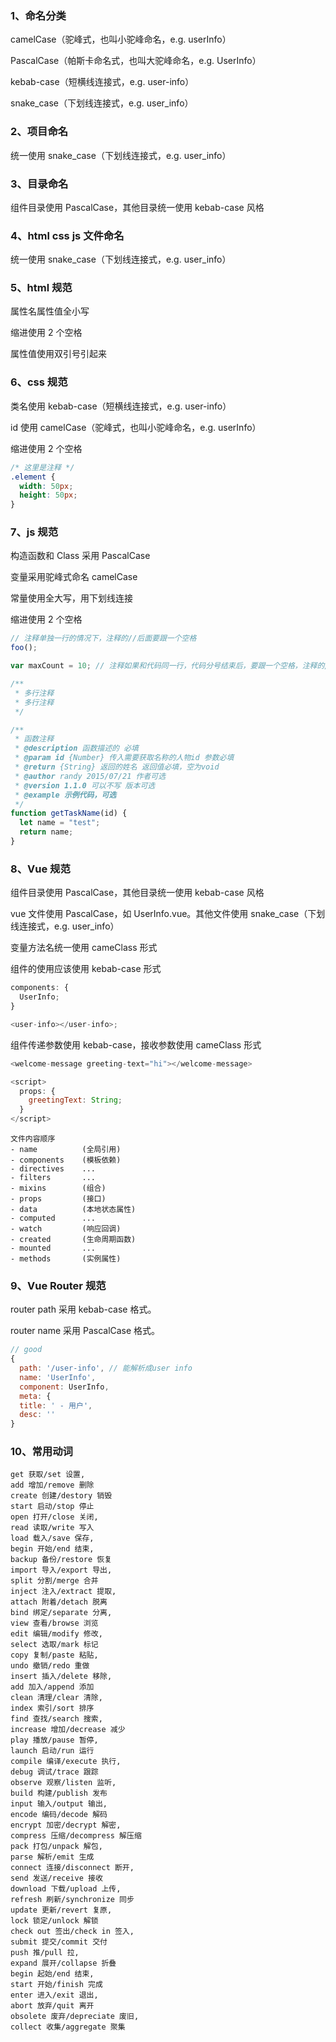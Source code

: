 ### 1、命名分类

camelCase（驼峰式，也叫小驼峰命名，e.g. userInfo）

PascalCase（帕斯卡命名式，也叫大驼峰命名，e.g. UserInfo）

kebab-case（短横线连接式，e.g. user-info）

snake_case（下划线连接式，e.g. user_info）

### 2、项目命名

统一使用 snake_case（下划线连接式，e.g. user_info）

### 3、目录命名

组件目录使用 PascalCase，其他目录统一使用 kebab-case 风格

### 4、html css js 文件命名

统一使用 snake_case（下划线连接式，e.g. user_info）

### 5、html 规范

属性名属性值全小写

缩进使用 2 个空格

属性值使用双引号引起来

### 6、css 规范

类名使用 kebab-case（短横线连接式，e.g. user-info）

id 使用 camelCase（驼峰式，也叫小驼峰命名，e.g. userInfo）

缩进使用 2 个空格

```css
/* 这里是注释 */
.element {
  width: 50px;
  height: 50px;
}
```

### 7、js 规范

构造函数和 Class 采用 PascalCase

变量采用驼峰式命名 camelCase

常量使用全大写，用下划线连接

缩进使用 2 个空格

```js
// 注释单独一行的情况下，注释的//后面要跟一个空格
foo();

var maxCount = 10; // 注释如果和代码同一行，代码分号结束后，要跟一个空格，注释的//后也要跟一个空格

/**
 * 多行注释
 * 多行注释
 */

/**
 * 函数注释
 * @description 函数描述的 必填
 * @param id {Number} 传入需要获取名称的人物id 参数必填
 * @return {String} 返回的姓名 返回值必填，空为void
 * @author randy 2015/07/21 作者可选
 * @version 1.1.0 可以不写 版本可选
 * @example 示例代码，可选
 */
function getTaskName(id) {
  let name = "test";
  return name;
}
```

### 8、Vue 规范

组件目录使用 PascalCase，其他目录统一使用 kebab-case 风格

vue 文件使用 PascalCase，如 UserInfo.vue。其他文件使用 snake_case（下划线连接式，e.g. user_info）

变量方法名统一使用 cameClass 形式

组件的使用应该使用 kebab-case 形式

```js
components: {
  UserInfo;
}

<user-info></user-info>;
```

组件传递参数使用 kebab-case，接收参数使用 cameClass 形式

```js
<welcome-message greeting-text="hi"></welcome-message>

<script>
  props: {
    greetingText: String;
  }
</script>
```

```
文件内容顺序
- name          (全局引用)
- components    (模板依赖)
- directives    ...
- filters       ...
- mixins        (组合)
- props         (接口)
- data          (本地状态属性)
- computed      ...
- watch         (响应回调)
- created       (生命周期函数)
- mounted       ...
- methods       (实例属性)
```

### 9、Vue Router 规范

router path 采用 kebab-case 格式。

router name 采用 PascalCase 格式。

```js
// good
{
  path: '/user-info', // 能解析成user info
  name: 'UserInfo',
  component: UserInfo,
  meta: {
  title: ' - 用户',
  desc: ''
}
```

### 10、常用动词

    get 获取/set 设置,
    add 增加/remove 删除
    create 创建/destory 销毁
    start 启动/stop 停止
    open 打开/close 关闭,
    read 读取/write 写入
    load 载入/save 保存,
    begin 开始/end 结束,
    backup 备份/restore 恢复
    import 导入/export 导出,
    split 分割/merge 合并
    inject 注入/extract 提取,
    attach 附着/detach 脱离
    bind 绑定/separate 分离,
    view 查看/browse 浏览
    edit 编辑/modify 修改,
    select 选取/mark 标记
    copy 复制/paste 粘贴,
    undo 撤销/redo 重做
    insert 插入/delete 移除,
    add 加入/append 添加
    clean 清理/clear 清除,
    index 索引/sort 排序
    find 查找/search 搜索,
    increase 增加/decrease 减少
    play 播放/pause 暂停,
    launch 启动/run 运行
    compile 编译/execute 执行,
    debug 调试/trace 跟踪
    observe 观察/listen 监听,
    build 构建/publish 发布
    input 输入/output 输出,
    encode 编码/decode 解码
    encrypt 加密/decrypt 解密,
    compress 压缩/decompress 解压缩
    pack 打包/unpack 解包,
    parse 解析/emit 生成
    connect 连接/disconnect 断开,
    send 发送/receive 接收
    download 下载/upload 上传,
    refresh 刷新/synchronize 同步
    update 更新/revert 复原,
    lock 锁定/unlock 解锁
    check out 签出/check in 签入,
    submit 提交/commit 交付
    push 推/pull 拉,
    expand 展开/collapse 折叠
    begin 起始/end 结束,
    start 开始/finish 完成
    enter 进入/exit 退出,
    abort 放弃/quit 离开
    obsolete 废弃/depreciate 废旧,
    collect 收集/aggregate 聚集
